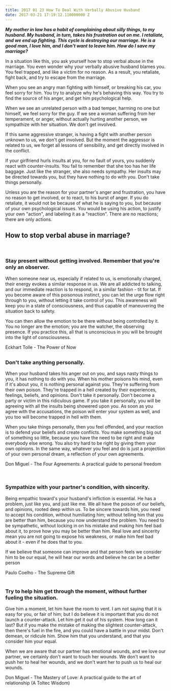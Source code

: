 ```yaml
---
title: 2017 01 23 How To Deal With Verbally Abusive Husband
date: 2017-03-21 17:19:12.110000000 Z
---
```


<em><strong>My mother in law has a habit of complaining about silly things, to my husband. My husband, in turn, takes his frustration out on me. I retaliate, and we end up fighting. This cycle is destroying our marriage. He is a good man, I love him, and I don't want to leave him. How do I save my marriage?</strong></em>

In a situation like this, you ask yourself how to stop verbal abuse in the marriage. You even wonder why your verbally abusive husband blames you. You feel trapped, and like a victim for no reason. As a result, you retaliate, fight back, and try to escape from the marriage.

When you see an angry man fighting with himself, or breaking his car, you feel sorry for him. You try to analyze why he's behaving this way. You try to find the source of his anger, and get him psychological help.

When we see an unrelated person with a bad temper, harming no one but himself, we feel sorry for the guy. If we see a woman suffering from her temperament, or anger, without actually hurting another person, we sympathize with her situation. We don't get involved.

If this same aggressive stranger, is having a fight with another person unknown to us, we don't get involved. But the moment the aggressor is related to us, we forget all lessons of sensibility, and get directly involved in the conflict.

If your girlfriend hurls insults at you, for no fault of yours, you suddenly react with counter-insults. You fail to remember that she too has her life baggage. Just like the stranger, she also needs sympathy. Her insults may be directed towards you, but they have nothing to do with you. Don't take things personally.

Unless you are the reason for your partner's anger and frustration, you have no reason to get involved, or to react, to his burst of anger. If you do retaliate, it would not be because of what he is saying to you, but because of your own psychological issues. You would be using his action, to justify your own "action", and labeling it as a "reaction". There are no reactions; there are only actions.
<h2>How to stop verbal abuse in marriage?</h2>
&nbsp;
<h3>Stay present without getting involved. Remember that you're only an observer.</h3>
When someone near us, especially if related to us, is emotionally charged, their energy evokes a similar response in us. We are all addicted to talking, and our immediate reaction is to respond, in a similar fashion - tit for tat. If you become aware of this poisonous instinct, you can let the urge flow right through to you, without letting it take control of you. This awareness will keep you in a state of consciousness, and thus capable of maneuvering the situation back to safety.
<div class="fq-quotation">

You can then allow the emotion to be there without being controlled by it. You no longer are the emotion; you are the watcher, the observing presence. If you practice this, all that is unconscious in you will be brought into the light of consciousness.
<div class="fq-quotation-author">

Eckhart Tolle - The Power of Now

</div>
</div>
<h2></h2>
<h3>Don't take anything personally.</h3>
When your husband takes his anger out on you, and says nasty things to you, it has nothing to do with you. When his mother poisons his mind, even if it's about you, it is nothing personal against you. They're suffering from their own poison. They're trapped in a hell created by their experiences, feelings, beliefs, and opinions. Don't take it personally. Don't become a party or victim in this ridiculous game. If you take it personally, you will be agreeing with all the insults being showered upon you. As soon as you agree with the accusations, the poison will enter your system as well, and you too will become trapped in hell with them.
<div class="fq-quotation">

When you take things personally, then you feel offended, and your reaction is to defend your beliefs and create conflicts. You make something big out of something so little, because you have the need to be right and make everybody else wrong. You also try hard to be right by giving them your own opinions. In the same way, whatever you feel and do is just a projection of your own personal dream, a reflection of your own agreements.
<div class="fq-quotation-author">

Don Miguel - The Four Agreements: A practical guide to personal freedom

</div>
</div>
&nbsp;
<h3>Sympathize with your partner's condition, with sincerity.</h3>
Being empathic toward's your husband's infliction is essential. He has a problem, just like you, and just like me. We all have the poison of our beliefs, and opinions, rooted deep within us. To be sincere towards him, you need to accept his condition, without humiliating him; without telling him that you are better than him, because you now understand the problem. You need to be sympathetic, without locking in on his mistake and making him feel bad about it, to prove how you may be better than him. Real love and sincerity mean you are not going to expose his weakness, or make him feel bad about it - even if he does that to you.
<div class="fq-quotation">

If we believe that someone can improve and that person feels we consider him to be our equal, he will hear our words and believe he can be a better person
<div class="fq-quotation-author">Paulo Coelho - The Supreme Gift</div>
</div>
&nbsp;
<h3>Try to help him get through the moment, without further fueling the situation.</h3>
Give him a moment, let him have the room to vent. I am not saying that it is easy for you, or fair of him; but I do believe it is important that you do not launch a counter-attack. Let him get it out of his system. How long can it last? But if you make the mistake of making the slightest counter-attack, then there's fuel in the fire, and you could have a battle in your midst. Don't demean, or ridicule him. Show him that you understand, and that you consider him your equal.
<div>
<div class="fq-quotation">

When we are aware that our partner has emotional wounds, and we love our partner, we certainly don't want to touch her wounds. We don't want to push her to heal her wounds, and we don't want her to push us to heal our wounds.
<div class="fq-quotation-author">

Don Miguel - The Mastery of Love: A practical guide to the art of relationship (A Toltec Wisdom)

</div>
</div>
</div>
